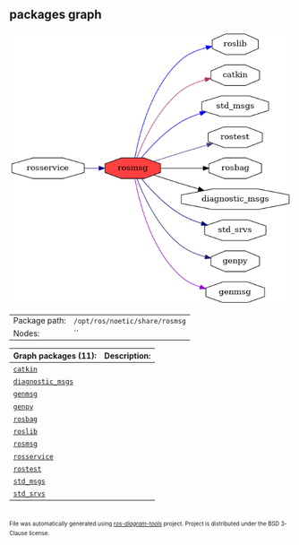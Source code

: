 <!--
File was automatically generated using 'ros-diagram-tools' project.
Project is distributed under the BSD 3-Clause license.
-->

## packages graph

[![rosmsg](rosmsg.png "rosmsg")](rosmsg.png)

|     |     |
| --- | --- |
| Package path: | `/opt/ros/noetic/share/rosmsg` |
| Nodes: | `` |


| Graph packages (11): | Description: |
| -------------------- | ------------ |
| [`catkin`](catkin.md) |  |
| [`diagnostic_msgs`](diagnostic_msgs.md) |  |
| [`genmsg`](genmsg.md) |  |
| [`genpy`](genpy.md) |  |
| [`rosbag`](rosbag.md) |  |
| [`roslib`](roslib.md) |  |
| [`rosmsg`](rosmsg.md) |  |
| [`rosservice`](rosservice.md) |  |
| [`rostest`](rostest.md) |  |
| [`std_msgs`](std_msgs.md) |  |
| [`std_srvs`](std_srvs.md) |  |


</br>
<font size="1">
File was automatically generated using <a href="https://github.com/anetczuk/ros-diagram-tools"><i>ros-diagram-tools</i></a> project.
Project is distributed under the BSD 3-Clause license.
</font>
